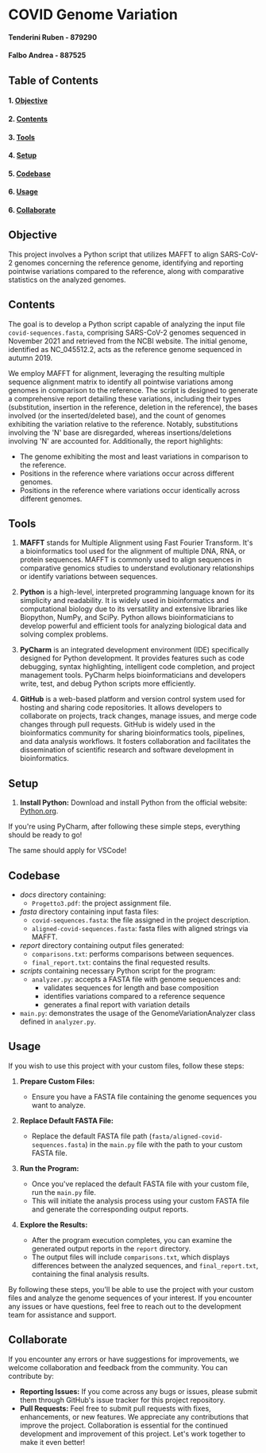 # COVID Genome Variation

#### Tenderini Ruben - 879290
#### Falbo Andrea - 887525

## Table of Contents

#### 1. [Objective](#objective)
#### 2. [Contents](#contents)
#### 3. [Tools](#tools)
#### 4. [Setup](#setup)
#### 5. [Codebase](#codebase)
#### 6. [Usage](#usage)
#### 6.  [Collaborate](#collaborate)

## Objective
This project involves a Python script that utilizes MAFFT to align SARS-CoV-2 genomes concerning the reference genome, 
identifying and reporting pointwise variations compared to the reference, along with comparative statistics on the analyzed genomes.

## Contents

The goal is to develop a Python script capable of analyzing the input file `covid-sequences.fasta`, comprising SARS-CoV-2 genomes sequenced in November 2021 and retrieved from the NCBI website. The initial genome, identified as NC_045512.2, acts as the reference genome sequenced in autumn 2019.

We employ MAFFT for alignment, leveraging the resulting multiple sequence alignment matrix to identify all pointwise variations among genomes in comparison to the reference. The script is designed to generate a comprehensive report detailing these variations, including their types (substitution, insertion in the reference, deletion in the reference), the bases involved (or the inserted/deleted base), and the count of genomes exhibiting the variation relative to the reference. Notably, substitutions involving the 'N' base are disregarded, whereas insertions/deletions involving 'N' are accounted for. Additionally, the report highlights:
- The genome exhibiting the most and least variations in comparison to the reference.
- Positions in the reference where variations occur across different genomes.
- Positions in the reference where variations occur identically across different genomes.


## Tools

1. **MAFFT** stands for Multiple Alignment using Fast Fourier Transform. It's a bioinformatics tool used for the 
alignment of multiple DNA, RNA, or protein sequences. MAFFT is commonly used to align sequences in comparative genomics 
studies to understand evolutionary relationships or identify variations between sequences.

2. **Python** is a high-level, interpreted programming language known for its simplicity and readability. It is widely used in bioinformatics and computational biology due to its versatility and extensive libraries like Biopython, NumPy, and SciPy. Python allows bioinformaticians to develop powerful and efficient tools for analyzing biological data and solving complex problems.

3. **PyCharm** is an integrated development environment (IDE) specifically designed for Python development. It provides features such as code debugging, syntax highlighting, intelligent code completion, and project management tools. PyCharm helps bioinformaticians and developers write, test, and debug Python scripts more efficiently.

4. **GitHub** is a web-based platform and version control system used for hosting and sharing code repositories. It allows developers to collaborate on projects, track changes, manage issues, and merge code changes through pull requests. GitHub is widely used in the bioinformatics community for sharing bioinformatics tools, pipelines, and data analysis workflows. It fosters collaboration and facilitates the dissemination of scientific research and software development in bioinformatics.

## Setup

1. **Install Python:** Download and install Python from the official website: [Python.org](https://www.python.org/).

If you're using PyCharm, after following these simple steps, everything should be ready to go!

The same should apply for VSCode!

## Codebase
- *docs* directory containing:
  - `Progetto3.pdf`: the project assignment file.
- *fasta* directory containing input fasta files:
  - `covid-sequences.fasta`: the file assigned in the project description.
  - `aligned-covid-sequences.fasta`: fasta files with aligned strings via MAFFT.
- *report* directory containing output files generated:
  - `comparisons.txt`: performs comparisons between sequences.
  - `final_report.txt`: contains the final requested results.
- *scripts* containing necessary Python script for the program:
  - `analyzer.py`: accepts a FASTA file with genome sequences and:
    - validates sequences for length and base composition
    - identifies variations compared to a reference sequence 
    - generates a final report with variation details
- `main.py`: demonstrates the usage of the GenomeVariationAnalyzer class defined in `analyzer.py`. 

## Usage

If you wish to use this project with your custom files, follow these steps:

1. **Prepare Custom Files:**
   - Ensure you have a FASTA file containing the genome sequences you want to analyze.
   
2. **Replace Default FASTA File:**
   - Replace the default FASTA file path (`fasta/aligned-covid-sequences.fasta`) in the `main.py` file with the path to your custom FASTA file.

3. **Run the Program:**
   - Once you've replaced the default FASTA file with your custom file, run the `main.py` file.
   - This will initiate the analysis process using your custom FASTA file and generate the corresponding output reports.

4. **Explore the Results:**
   - After the program execution completes, you can examine the generated output reports in the `report` directory.
   - The output files will include `comparisons.txt`, which displays differences between the analyzed sequences, and `final_report.txt`, containing the final analysis results.

By following these steps, you'll be able to use the project with your custom files and analyze the genome sequences of your interest. If you encounter any issues or have questions, feel free to reach out to the development team for assistance and support.


## Collaborate
If you encounter any errors or have suggestions for improvements, we welcome collaboration and feedback from the community. You can contribute by:
- **Reporting Issues:** If you come across any bugs or issues, please submit them through GitHub's issue tracker for this project repository.
- **Pull Requests:** Feel free to submit pull requests with fixes, enhancements, or new features. We appreciate any contributions that improve the project.
Collaboration is essential for the continued development and improvement of this project. Let's work together to make it even better!
